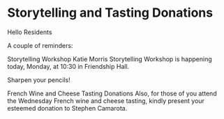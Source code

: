 # Storytelling and Tasting Donations

Hello Residents

A couple of reminders:

Storytelling Workshop
Katie Morris Storytelling Workshop is happening today, Monday, at 10:30 in Friendship Hall.

Sharpen your pencils!

French Wine and Cheese Tasting Donations
Also, for those of you attend the Wednesday French wine and cheese tasting, kindly present your esteemed donation to Stephen Camarota.


